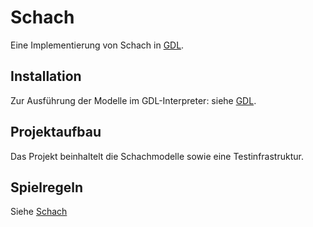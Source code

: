 # Schach

Eine Implementierung von Schach in [GDL](https://git.rwth-aachen.de/monticore/EmbeddedMontiArc/languages/GDL).

## Installation

Zur Ausführung der Modelle im GDL-Interpreter: siehe [GDL](https://git.rwth-aachen.de/monticore/EmbeddedMontiArc/languages/GDL).

## Projektaufbau

Das Projekt beinhaltelt die Schachmodelle sowie eine Testinfrastruktur.

## Spielregeln

Siehe [Schach](https://de.wikipedia.org/wiki/Schach)
